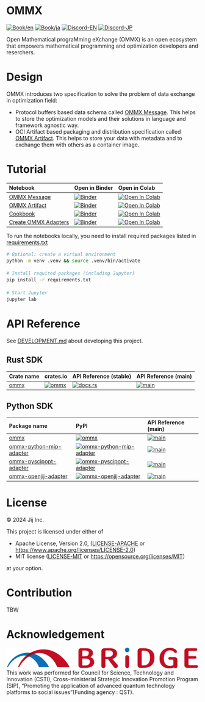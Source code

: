 # OMMX

[![Book/en](https://img.shields.io/badge/Book-English-blue)](https://jij-inc.github.io/ommx/en)
[![Book/ja](https://img.shields.io/badge/Book-日本語-blue)](https://jij-inc.github.io/ommx/ja)
[![Discord-EN](https://img.shields.io/badge/Discord-English-default?logo=Discord)](https://discord.gg/aGfCmnJp)
[![Discord-JP](https://img.shields.io/badge/Discord-日本語-default?logo=Discord)](https://discord.gg/ckAgHqE3)

Open Mathematical prograMming eXchange (OMMX) is an open ecosystem that empowers mathematical programming and optimization developers and reserchers.

# Design

OMMX introduces two specification to solve the problem of data exchange in optimization field:

- Protocol buffers based data schema called [OMMX Message](./MESSAGE.md). This helps to store the optimization models and their solutions in language and framework agnostic way.
- OCI Artifact based packaging and distribution specification called [OMMX Artifact](./ARTIFACT.md). This helps to store your data with metadata and to exchange them with others as a container image.

# Tutorial

| Notebook | Open in Binder | Open in Colab |
|:---------|:---------------|:--------------|
| [OMMX Message](./notebooks/message.ipynb) | [![Binder](https://mybinder.org/badge_logo.svg)](https://mybinder.org/v2/gh/Jij-Inc/ommx/main?labpath=notebooks%2Fmessage.ipynb) | [![Open In Colab](https://colab.research.google.com/assets/colab-badge.svg)](https://colab.research.google.com/github/Jij-Inc/ommx/blob/main/notebooks/message.ipynb) |
| [OMMX Artifact](./notebooks/artifact.ipynb) | [![Binder](https://mybinder.org/badge_logo.svg)](https://mybinder.org/v2/gh/Jij-Inc/ommx/main?labpath=notebooks%2Fartifact.ipynb) | [![Open In Colab](https://colab.research.google.com/assets/colab-badge.svg)](https://colab.research.google.com/github/Jij-Inc/ommx/blob/main/notebooks/artifact.ipynb) |
| [Cookbook](./notebooks/cookbook.ipynb) | [![Binder](https://mybinder.org/badge_logo.svg)](https://mybinder.org/v2/gh/Jij-Inc/ommx/main?labpath=notebooks%2Fcookbook.ipynb) | [![Open In Colab](https://colab.research.google.com/assets/colab-badge.svg)](https://colab.research.google.com/github/Jij-Inc/ommx/blob/main/notebooks/cookbook.ipynb) |
| [Create OMMX Adapters](./notebooks/create_adapter.ipynb) | [![Binder](https://mybinder.org/badge_logo.svg)](https://mybinder.org/v2/gh/Jij-Inc/ommx/main?labpath=notebooks%2Fcreate_adapter.ipynb) | [![Open In Colab](https://colab.research.google.com/assets/colab-badge.svg)](https://colab.research.google.com/github/Jij-Inc/ommx/blob/main/notebooks/create_adapter.ipynb) |


To run the notebooks locally, you need to install required packages listed in [requirements.txt](./requirements.txt)

```bash
# Optional: create a virtual environment
python -m venv .venv && source .venv/bin/activate

# Install required packages (including Jupyter)
pip install -r requirements.txt

# Start Jupyter
jupyter lab
```

# API Reference

See [DEVELOPMENT.md](./DEVELOPMENT.md) about developing this project.

## Rust SDK

| Crate name | crates.io | API Reference (stable) | API Reference (main) |
|:----|:----|:----|:----|
| [ommx](./rust/ommx/) | [![ommx](https://img.shields.io/crates/v/ommx)](https://crates.io/crates/ommx) | [![docs.rs](https://docs.rs/ommx/badge.svg)](https://docs.rs/ommx) | [![main](https://img.shields.io/badge/docs-main-blue)](https://jij-inc.github.io/ommx/rust/ommx/index.html) |

## Python SDK

| Package name | PyPI | API Reference (main) |
|:--- |:--- |:--- |
| [ommx](./python/ommx) | [![ommx](https://img.shields.io/pypi/v/ommx)](https://pypi.org/project/ommx/) | [![main](https://img.shields.io/badge/API_Reference-main-blue)](https://jij-inc.github.io/ommx/python/ommx/autoapi/index.html) |
| [ommx-python-mip-adapter](./python/ommx-python-mip-adapter/) | [![ommx-python-mip-adapter](https://img.shields.io/pypi/v/ommx-python-mip-adapter)](https://pypi.org/project/ommx-python-mip-adapter/) | [![main](https://img.shields.io/badge/API_Reference-main-blue)](https://jij-inc.github.io/ommx/python/ommx/autoapi/ommx_python_mip_adapter/index.html)|
| [ommx-pyscipopt-adapter](./python/ommx-pyscipopt-adapter/) | [![ommx-pyscipopt-adapter](https://img.shields.io/pypi/v/ommx-pyscipopt-adapter)](https://pypi.org/project/ommx-pyscipopt-adapter/) | [![main](https://img.shields.io/badge/API_Reference-main-blue)](https://jij-inc.github.io/ommx/python/ommx/autoapi/ommx_pyscipopt_adapter/index.html) |
| [ommx-openjij-adapter](./python/ommx-openjij-adapter/) | [![ommx-openjij-adapter](https://img.shields.io/pypi/v/ommx-openjij-adapter)](https://pypi.org/project/ommx-openjij-adapter/) | [![main](https://img.shields.io/badge/API_Reference-main-blue)](https://jij-inc.github.io/ommx/python/ommx/autoapi/ommx_openjij_adapter/index.html) |

# License
© 2024 Jij Inc.

This project is licensed under either of

- Apache License, Version 2.0, ([LICENSE-APACHE](LICENSE-APACHE) or <https://www.apache.org/licenses/LICENSE-2.0>)
- MIT license ([LICENSE-MIT](LICENSE-MIT) or <https://opensource.org/licenses/MIT>)

at your option.

# Contribution
TBW

# Acknowledgement
![BRIDGE](./BRIDGE.png)
This work was performed for Council for Science, Technology and Innovation (CSTI), Cross-ministerial Strategic Innovation Promotion Program (SIP), “Promoting the application of advanced quantum technology platforms to social issues”(Funding agency : QST).

